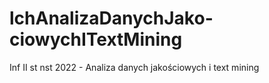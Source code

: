 # lchAnalizaDanychJako-ciowychITextMining
Inf II st nst 2022 - Analiza danych jakościowych i text mining
